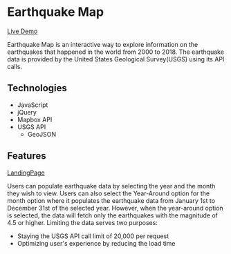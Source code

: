 # Earthquake Map

[Live Demo](https://www.earthquakemap.nyc)

Earthquake Map is an interactive way to explore information on the earthquakes that happened in the world from 2000 to 2018. The earthquake data is provided by the United States Geological Survey(USGS) using its API calls.

## Technologies

+ JavaScript
+ jQuery
+ Mapbox API
+ USGS API
  + GeoJSON

## Features

[LandingPage](./img/EarthquakeMapLanding.png)

Users can populate earthquake data by selecting the year and the month they wish to view. Users can also select the Year-Around option for the month option where it populates the earthquake data from January 1st to December 31st of the selected year. However, when the year-around option is selected, the data will fetch only the earthquakes with the magnitude of 4.5 or higher. Limiting the data serves two purposes:
- Staying the USGS API call limit of 20,000 per request
- Optimizing user's experience by reducing the load time